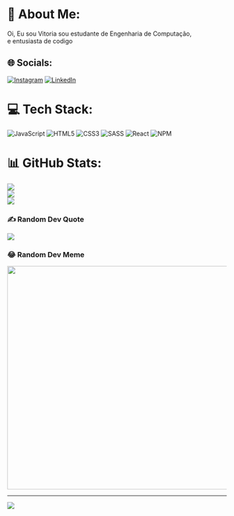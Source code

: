 # 💫 About Me:
Oi, Eu sou Vitoria sou estudante de Engenharia de Computação,<br>e entusiasta de codigo 


## 🌐 Socials:
[![Instagram](https://img.shields.io/badge/Instagram-%23E4405F.svg?logo=Instagram&logoColor=white)](https://instagram.com/_vih0_) [![LinkedIn](https://img.shields.io/badge/LinkedIn-%230077B5.svg?logo=linkedin&logoColor=white)](https://www.linkedin.com/in/vitoria-araujo-635ab81b4/) 

# 💻 Tech Stack:
![JavaScript](https://img.shields.io/badge/javascript-%23323330.svg?style=plastic&logo=javascript&logoColor=%23F7DF1E) ![HTML5](https://img.shields.io/badge/html5-%23E34F26.svg?style=plastic&logo=html5&logoColor=white) ![CSS3](https://img.shields.io/badge/css3-%231572B6.svg?style=plastic&logo=css3&logoColor=white) ![SASS](https://img.shields.io/badge/SASS-hotpink.svg?style=plastic&logo=SASS&logoColor=white) ![React](https://img.shields.io/badge/react-%2320232a.svg?style=plastic&logo=react&logoColor=%2361DAFB) ![NPM](https://img.shields.io/badge/NPM-%23000000.svg?style=plastic&logo=npm&logoColor=white)
# 📊 GitHub Stats:
![](https://github-readme-stats.vercel.app/api?username=vih0&theme=dark&hide_border=false&include_all_commits=false&count_private=false)<br/>
![](https://github-readme-streak-stats.herokuapp.com/?user=vih0&theme=dark&hide_border=false)<br/>
![](https://github-readme-stats.vercel.app/api/top-langs/?username=vih0&theme=dark&hide_border=false&include_all_commits=false&count_private=false&layout=compact)

### ✍️ Random Dev Quote
![](https://quotes-github-readme.vercel.app/api?type=horizontal&theme=dark)

### 😂 Random Dev Meme
<img src="https://random-memer.herokuapp.com/" width="512px"/>

---
[![](https://visitcount.itsvg.in/api?id=vih0&icon=9&color=0)](https://visitcount.itsvg.in)

<!-- Proudly created with GPRM ( https://gprm.itsvg.in ) -->
